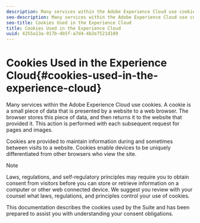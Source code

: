 ```yaml
---
description: Many services within the Adobe Experience Cloud use cookies. A cookie is a small piece of data that is presented by a website to a web browser. The browser stores this piece of data, and then returns it to the website that provided it. This action is performed with each subsequent request for pages and images.
seo-description: Many services within the Adobe Experience Cloud use cookies. A cookie is a small piece of data that is presented by a website to a web browser. The browser stores this piece of data, and then returns it to the website that provided it. This action is performed with each subsequent request for pages and images.
seo-title: Cookies Used in the Experience Cloud
title: Cookies Used in the Experience Cloud
uuid: 4255a13a-917b-4b5f-a7d4-4b2e7521d189
---
```


# Cookies Used in the Experience Cloud{#cookies-used-in-the-experience-cloud}

Many services within the Adobe Experience Cloud use cookies. A cookie is a small piece of data that is presented by a website to a web browser. The browser stores this piece of data, and then returns it to the website that provided it. This action is performed with each subsequent request for pages and images.

 Cookies are provided to maintain information during and sometimes between visits to a website. Cookies enable devices to be uniquely differentiated from other browsers who view the site.

>[!NOTE]
>
>Laws, regulations, and self-regulatory principles may require you to obtain consent from visitors before you can store or retrieve information on a computer or other web connected device. We suggest you review with your counsel what laws, regulations, and principles control your use of cookies.

This documentation describes the cookies used by the Suite and has been prepared to assist you with understanding your consent obligations. 
